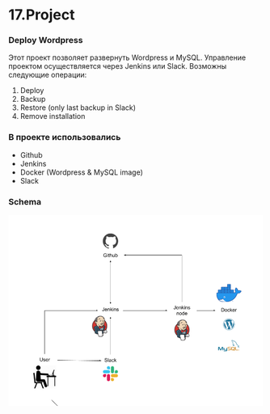 # 17.Project
### Deploy Wordpress
Этот проект позволяет развернуть Wordpress и MySQL.
Управление проектом осуществляется через Jenkins или Slack.
Возможны следующие операции:
1. Deploy
2. Backup
3. Restore (only last backup in Slack)
4. Remove installation
### В проекте использовались
- Github
- Jenkins
- Docker (Wordpress & MySQL image)
- Slack
### Schema
![Project shema](schema.png "Project schema")
